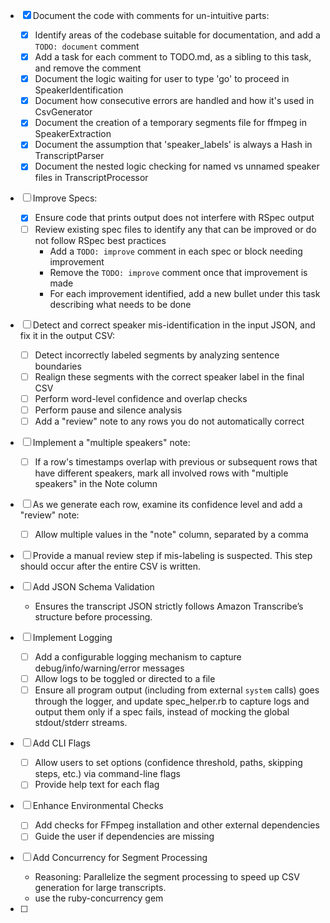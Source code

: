 - [x] Document the code with comments for un-intuitive parts:
  - [x] Identify areas of the codebase suitable for documentation, and add a `TODO: document` comment
  - [x] Add a task for each comment to TODO.md, as a sibling to this task, and remove the comment
  - [x] Document the logic waiting for user to type 'go' to proceed in SpeakerIdentification
  - [x] Document how consecutive errors are handled and how it's used in CsvGenerator
  - [x] Document the creation of a temporary segments file for ffmpeg in SpeakerExtraction
  - [x] Document the assumption that 'speaker_labels' is always a Hash in TranscriptParser
  - [x] Document the nested logic checking for named vs unnamed speaker files in TranscriptProcessor

- [ ] Improve Specs:
  - [x] Ensure code that prints output does not interfere with RSpec output
  - [ ] Review existing spec files to identify any that can be improved or do not follow RSpec best practices
    - Add a `TODO: improve` comment in each spec or block needing improvement
    - Remove the `TODO: improve` comment once that improvement is made
    - For each improvement identified, add a new bullet under this task describing what needs to be done

- [ ] Detect and correct speaker mis-identification in the input JSON, and fix it in the output CSV:
  - [ ] Detect incorrectly labeled segments by analyzing sentence boundaries
  - [ ] Realign these segments with the correct speaker label in the final CSV
  - [ ] Perform word-level confidence and overlap checks
  - [ ] Perform pause and silence analysis
  - [ ] Add a "review" note to any rows you do not automatically correct

- [ ] Implement a "multiple speakers" note:
  - [ ] If a row's timestamps overlap with previous or subsequent rows that have different speakers, mark all involved rows with "multiple speakers" in the Note column

- [ ] As we generate each row, examine its confidence level and add a "review" note:
  - [ ] Allow multiple values in the "note" column, separated by a comma

- [ ] Provide a manual review step if mis-labeling is suspected. This step should occur after the entire CSV is written.

- [ ] Add JSON Schema Validation
  - Ensures the transcript JSON strictly follows Amazon Transcribe’s structure before processing.

- [ ] Implement Logging
  - [ ] Add a configurable logging mechanism to capture debug/info/warning/error messages
  - [ ] Allow logs to be toggled or directed to a file
  - [ ] Ensure all program output (including from external `system` calls) goes through the logger, and update
        spec_helper.rb to capture logs and output them only if a spec fails, instead of mocking the global stdout/stderr
        streams.

- [ ] Add CLI Flags
  - [ ] Allow users to set options (confidence threshold, paths, skipping steps, etc.) via command-line flags
  - [ ] Provide help text for each flag

- [ ] Enhance Environmental Checks
  - [ ] Add checks for FFmpeg installation and other external dependencies
  - [ ] Guide the user if dependencies are missing

- [ ] Add Concurrency for Segment Processing
  - Reasoning: Parallelize the segment processing to speed up CSV generation for large transcripts.
  - use the ruby-concurrency gem

- [ ] 
